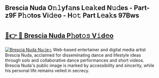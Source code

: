 ## Brescia Nuda O𝚗𝚕yf𝚊ns L𝚎a𝚔ed N𝚞𝚍es - Part-z9F P𝚑𝚘tos Vi𝚍𝚎o - H𝚘𝚝 Part L𝚎a𝚔s 97Bws

# <h2><a href="http://kf0r9k4.oniu.top/?m=Brescia+Nuda">🔗👉 🔴 Brescia Nuda P𝚑ot𝚘𝚜 V𝚒d𝚎o</a></h2>

[![Brescia Nuda Nu𝚍e𝚜](https://i.imgur.com/0qMVB7G.gif)](http://kf0r9k4.oniu.top/?m=Brescia+Nuda)
Web-based entertainer and digital media artist Brescia Nuda, acclaimed for disseminating dance and lifestyle ideas through solo and collaborative dance performances and short videos. Brescia Nuda's public image is marked by accessibility and sincerity, while his personal life remains veiled in secrecy.  
